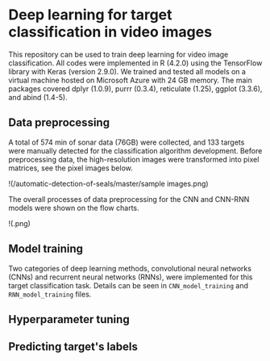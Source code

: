 # Deep learning for target classification in video images

This repository can be used to train deep learning for video image classification. All codes were implemented in R (4.2.0) using the TensorFlow library with Keras (version 2.9.0). We trained and tested all models on a virtual machine hosted on Microsoft Azure with 24 GB memory. The main packages covered dplyr (1.0.9), purrr (0.3.4), reticulate (1.25), ggplot (3.3.6), and abind (1.4-5).


## Data preprocessing
A total of 574 min of sonar data (76GB) were collected, and 133 targets were manually detected for the classification algorithm development. Before preprocessing data, the high-resolution images were transformed into pixel matrices, see the pixel images below.

!(/automatic-detection-of-seals/master/sample images.png)

The overall processes of data preprocessing for the CNN and CNN-RNN models were shown on the flow charts.

!(.png)


## Model training
Two categories of deep learning methods, convolutional neural networks (CNNs) and recurrent neural networks (RNNs), were implemented for this target classification task. Details can be seen in `CNN_model_training` and `RNN_model_training` files.


## Hyperparameter tuning



## Predicting target's labels
